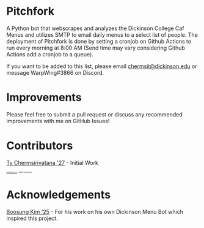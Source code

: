 # Pitchfork
A Python bot that webscrapes and analyzes the Dickinson College Caf Menus and utilizes SMTP to email daily menus to a select list of people. The deployment of Pitchfork is done by setting a cronjob on Github Actions to run every morning at 8:00 AM (Send time may vary considering Github Actions add a cronjob to a queue). 

If you want to be added to this list, please email chermsit@dickinson.edu or message WarpWing#3866 on Discord.

# Improvements
Please feel free to submit a pull request or discuss any recommended improvements with me on GitHub Issues!


# Contributors
[Ty Chermsirivatana '27](https://github.com/WarpWing) - Initial Work

<sup><sub><sub><sub><sub><sub><sub>[Evan Wong '24](https://github.com/evanwong1020) - Added Song Lyrics</sub></sub></sub></sub></sub></sub></sup>

# Acknowledgements 
[Boosung Kim '25](https://github.com/boosungkim) - For his work on his own Dickinson Menu Bot which inspired this project.


